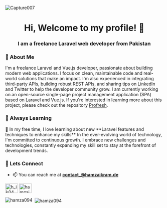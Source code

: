 ![Capture007](https://github.com/user-attachments/assets/3432e220-5c44-4238-8ba5-cf56ed4e7eb3)

<h1 align="center">Hi, Welcome to my profile! 👋</h1>
<h3 align="center"> I am a freelance Laravel web developer from Pakistan <flag-icon key="pk"></flag-icon></h3>

<h3 align="left">🚀 About Me</h3>
<p>I'm a freelance Laravel and Vue.js developer, passionate about building modern web applications. I focus on clean, maintainable code and real-world solutions that make an impact. I'm also experienced in integrating third-party APIs, building robust REST APIs, and sharing tips on LinkedIn and Twitter to help the developer community grow. I am currently working on an open-source single-page project management application (SPA) based on Laravel and Vue.js. If you're interested in learning more about this project, please check out the repository <a href="https://github.com/hamza094/ProFresh">Profresh</a>.</p>
</p>

<h3 align="left">🚀 Always Learning</h3>
<p> 🌱 In my free time, I love learning about new **Laravel features and techniques to enhance my skills** In the ever-evolving world of technology, I'm committed to continuous growth. I embrace new challenges and technologies, constantly expanding my skill set to stay at the forefront of development trends.</p>

<h3 align="left">🚀 Lets Connect</h3>

- 📫 You can reach me at **contact_@hamzaikram.de**
<p align="left">
<a href="https://twitter.com/h_ik04" target="blank"><img align="center" src="https://raw.githubusercontent.com/rahuldkjain/github-profile-readme-generator/master/src/images/icons/Social/twitter.svg" alt="h_ik04" height="30" width="40" /></a>
<a href="https://linkedin.com/in/hamzaikramch" target="blank"><img align="center" src="https://raw.githubusercontent.com/rahuldkjain/github-profile-readme-generator/master/src/images/icons/Social/linked-in-alt.svg" alt="hamzaikramch" height="30" width="40" /></a>
</p>

<p><img align="left" src="https://github-readme-stats.vercel.app/api/top-langs?username=hamza094&show_icons=true&locale=en&layout=compact" alt="hamza094" /></p>

<p>&nbsp;<img align="center" src="https://github-readme-stats.vercel.app/api?username=hamza094&show_icons=true&locale=en" alt="hamza094" /></p>
